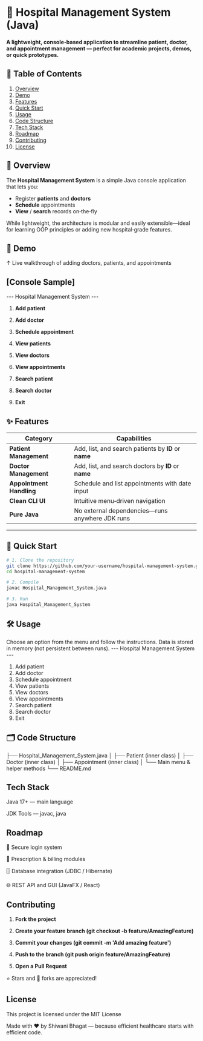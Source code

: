 # 🏥 Hospital Management System (Java)





**A lightweight, console‑based application to streamline patient, doctor, and appointment management — perfect for academic projects, demos, or quick prototypes.**

## 📖 Table of Contents



1. [Overview](#overview)
2. [Demo](#demo)
3. [Features](#features)
4. [Quick Start](#quick-start)
5. [Usage](#usage)
6. [Code Structure](#code-structure)
7. [Tech Stack](#tech-stack)
8. [Roadmap](#roadmap)
9. [Contributing](#contributing)
10. [License](#license)

## 🌟 Overview
The **Hospital Management System** is a simple Java console application that lets you:
- Register **patients** and **doctors**
- **Schedule** appointments
- **View** / **search** records on‑the‑fly

While lightweight, the architecture is modular and easily extensible—ideal for learning OOP principles or adding new hospital‑grade features.


## 🎥 Demo


↑ Live walkthrough of adding doctors, patients, and appointments
## [Console Sample]
--- Hospital Management System ---

1. **Add patient**

2. **Add doctor**

3. **Schedule appointment**

4. **View patients**

5. **View doctors**

6. **View appointments**

7. **Search patient**

8. **Search doctor**

9. **Exit**



## ✨ Features

| Category              | Capabilities                                      |
|-----------------------|---------------------------------------------------|
| **Patient Management**| Add, list, and search patients by **ID** or **name** |
| **Doctor Management** | Add, list, and search doctors by **ID** or **name** |
| **Appointment Handling** | Schedule and list appointments with date input |
| **Clean CLI UI**      | Intuitive menu‑driven navigation                  |
| **Pure Java**         | No external dependencies—runs anywhere JDK runs  |

---

## 🚀 Quick Start

```bash
# 1. Clone the repository
git clone https://github.com/your-username/hospital-management-system.git
cd hospital-management-system

# 2. Compile
javac Hospital_Management_System.java

# 3. Run
java Hospital_Management_System

```
## 🛠 Usage
Choose an option from the menu and follow the instructions. Data is stored in memory (not persistent between runs).
--- Hospital Management System ---
1. Add patient
2. Add doctor
3. Schedule appointment
4. View patients
5. View doctors
6. View appointments
7. Search patient
8. Search doctor
0. Exit

## 🗂 Code Structure
├── Hospital_Management_System.java
│   ├── Patient (inner class)
│   ├── Doctor  (inner class)
│   ├── Appointment (inner class)
│   └── Main menu & helper methods
└── README.md

## Tech Stack
Java 17+ — main language

JDK Tools — javac, java
## Roadmap
🔐 Secure login system

 💉 Prescription & billing modules

 🗄 Database integration (JDBC / Hibernate)

 🌐 REST API and GUI (JavaFX / React)
 ##  Contributing
1. **Fork the project**

2. **Create your feature branch (git checkout -b feature/AmazingFeature)**

3. **Commit your changes (git commit -m 'Add amazing feature')**

4. **Push to the branch (git push origin feature/AmazingFeature)**

5. **Open a Pull Request**

⭐ Stars and 🍴 forks are appreciated!

## License
This project is licensed under the MIT License 

Made with ❤️ by Shiwani Bhagat  — because efficient healthcare starts with efficient code.

